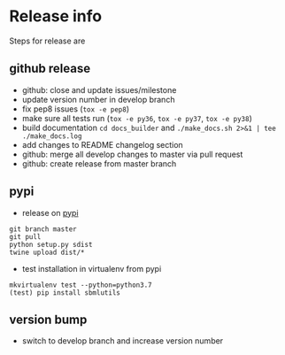 # Release info
Steps for release are
## github release
* github: close and update issues/milestone
* update version number in develop branch
* fix pep8 issues (`tox -e pep8`)
* make sure all tests run (`tox -e py36`, `tox -e py37`, `tox -e py38`)
* build documentation `cd docs_builder` and `./make_docs.sh 2>&1 | tee ./make_docs.log`
* add changes to README changelog section
* github: merge all develop changes to master via pull request
* github: create release from master branch

## pypi
* release on [pypi](https://pypi.python.org/pypi/sbmlutils)
```
git branch master
git pull
python setup.py sdist
twine upload dist/*
```
* test installation in virtualenv from pypi
```
mkvirtualenv test --python=python3.7
(test) pip install sbmlutils
```

## version bump
* switch to develop branch and increase version number